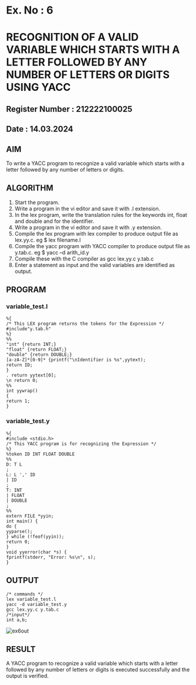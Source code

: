 # Ex. No : 6	
# RECOGNITION OF A VALID VARIABLE WHICH STARTS WITH A LETTER FOLLOWED BY ANY NUMBER OF LETTERS OR DIGITS USING YACC
## Register Number : 212222100025
## Date : 14.03.2024

## AIM   
To write a YACC program to recognize a valid variable which starts with a letter followed by any number of letters or digits.

## ALGORITHM
1.	Start the program.
2.	Write a program in the vi editor and save it with .l extension.
3.	In the lex program, write the translation rules for the keywords int, float and double and for the identifier.
4.	Write a program in the vi editor and save it with .y extension.
5.	Compile the lex program with lex compiler to produce output file as lex.yy.c. eg $ lex filename.l
6.	Compile the yacc program with YACC compiler to produce output file as y.tab.c. eg $ yacc –d arith_id.y
7.	Compile these with the C compiler as gcc lex.yy.c y.tab.c
8.	Enter a statement as input and the valid variables are identified as output.

## PROGRAM
### variable_test.l
```
%{
/* This LEX program returns the tokens for the Expression */
#include"y.tab.h"
%}
%%
"int" {return INT;}
"float" {return FLOAT;}
"double" {return DOUBLE;}
[a-zA-Z]*[0-9]* {printf("\nIdentifier is %s",yytext);
return ID;
}
. return yytext[0];
\n return 0;
%%
int yywrap()
{
return 1;
}
```
### variable_test.y
```
%{ 
#include <stdio.h> 
/* This YACC program is for recognizing the Expression */ 
%} 
%token ID INT FLOAT DOUBLE 
%% 
D: T L 
; 
L: L ',' ID 
| ID 
; 
T: INT 
| FLOAT 
| DOUBLE 
; 
%% 
extern FILE *yyin; 
int main() { 
do { 
yyparse(); 
} while (!feof(yyin)); 
return 0; 
} 
void yyerror(char *s) { 
fprintf(stderr, "Error: %s\n", s); 
}
```

## OUTPUT 
```
/* commands */
lex variable_test.l 
yacc -d variable_test.y 
gcc lex.yy.c y.tab.c
/*input*/
int a,b;
```
![ex6out](https://github.com/Manoj162004/19CS409-Compiler-Design-Lab/assets/120365042/92d1b01c-eef0-4876-8943-e099a172039f)

## RESULT
A  YACC program to recognize a valid variable which starts with a letter followed by any number of letters or digits is executed successfully and the output is verified.


